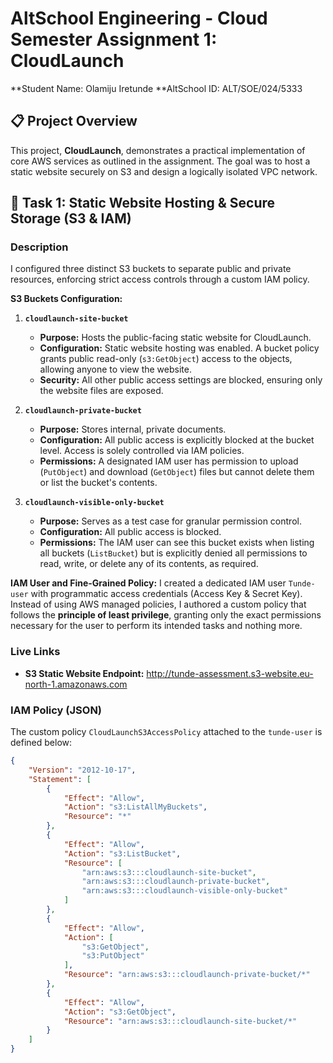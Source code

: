 # AltSchool Engineering - Cloud Semester Assignment 1: CloudLaunch

**Student Name: Olamiju Iretunde
**AltSchool ID: ALT/SOE/024/5333

## 📋 Project Overview

This project, **CloudLaunch**, demonstrates a practical implementation of core AWS services as outlined in the assignment. The goal was to host a static website securely on S3 and design a logically isolated VPC network.

## 🚀 Task 1: Static Website Hosting & Secure Storage (S3 & IAM)

### Description
I configured three distinct S3 buckets to separate public and private resources, enforcing strict access controls through a custom IAM policy.

**S3 Buckets Configuration:**

1.  **`cloudlaunch-site-bucket`**
    *   **Purpose:** Hosts the public-facing static website for CloudLaunch.
    *   **Configuration:** Static website hosting was enabled. A bucket policy grants public read-only (`s3:GetObject`) access to the objects, allowing anyone to view the website.
    *   **Security:** All other public access settings are blocked, ensuring only the website files are exposed.

2.  **`cloudlaunch-private-bucket`**
    *   **Purpose:** Stores internal, private documents.
    *   **Configuration:** All public access is explicitly blocked at the bucket level. Access is solely controlled via IAM policies.
    *   **Permissions:** A designated IAM user has permission to upload (`PutObject`) and download (`GetObject`) files but cannot delete them or list the bucket's contents.

3.  **`cloudlaunch-visible-only-bucket`**
    *   **Purpose:** Serves as a test case for granular permission control.
    *   **Configuration:** All public access is blocked.
    *   **Permissions:** The IAM user can see this bucket exists when listing all buckets (`ListBucket`) but is explicitly denied all permissions to read, write, or delete any of its contents, as required.

**IAM User and Fine-Grained Policy:**
I created a dedicated IAM user `Tunde-user` with programmatic access credentials (Access Key & Secret Key). Instead of using AWS managed policies, I authored a custom policy that follows the **principle of least privilege**, granting only the exact permissions necessary for the user to perform its intended tasks and nothing more.

### Live Links
*   **S3 Static Website Endpoint:** http://tunde-assessment.s3-website.eu-north-1.amazonaws.com
### IAM Policy (JSON)
The custom policy `CloudLaunchS3AccessPolicy` attached to the `tunde-user` is defined below:

```json
{
    "Version": "2012-10-17",
    "Statement": [
        {
            "Effect": "Allow",
            "Action": "s3:ListAllMyBuckets",
            "Resource": "*"
        },
        {
            "Effect": "Allow",
            "Action": "s3:ListBucket",
            "Resource": [
                "arn:aws:s3:::cloudlaunch-site-bucket",
                "arn:aws:s3:::cloudlaunch-private-bucket",
                "arn:aws:s3:::cloudlaunch-visible-only-bucket"
            ]
        },
        {
            "Effect": "Allow",
            "Action": [
                "s3:GetObject",
                "s3:PutObject"
            ],
            "Resource": "arn:aws:s3:::cloudlaunch-private-bucket/*"
        },
        {
            "Effect": "Allow",
            "Action": "s3:GetObject",
            "Resource": "arn:aws:s3:::cloudlaunch-site-bucket/*"
        }
    ]
}
